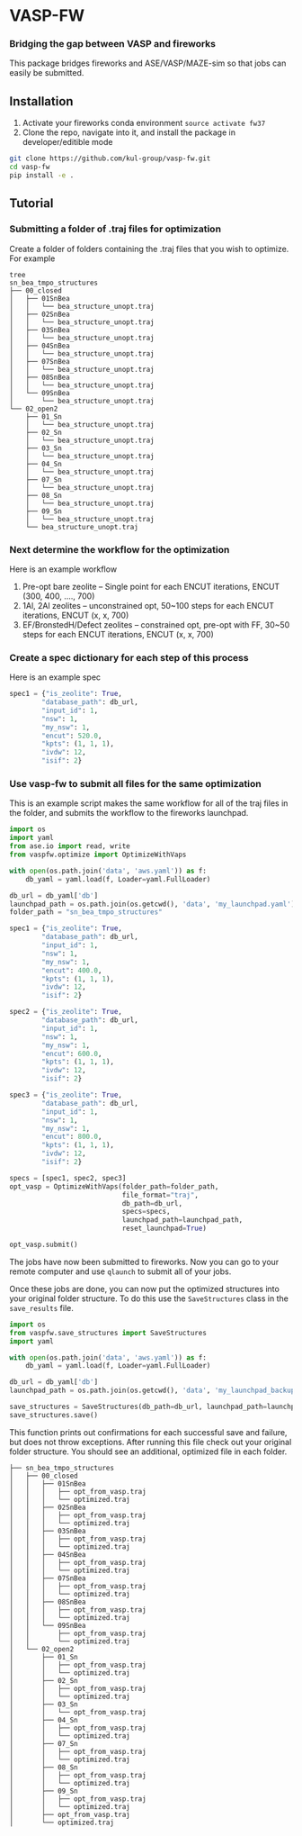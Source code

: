 # VASP-FW 
### Bridging the gap between VASP and fireworks    
This package bridges fireworks and ASE/VASP/MAZE-sim so that jobs can easily be submitted.   
 ## Installation
1. Activate your fireworks conda environment ``source activate fw37``
2. Clone the repo, navigate into it, and install the package in developer/editible mode 
```bash
git clone https://github.com/kul-group/vasp-fw.git
cd vasp-fw
pip install -e . 
```
 
 ## Tutorial  
### Submitting a folder of .traj files for optimization 

Create a folder of folders containing the .traj files that you wish to optimize. For example 

    tree 
    sn_bea_tmpo_structures
    ├── 00_closed
    │   ├── 01SnBea
    │   │   └── bea_structure_unopt.traj
    │   ├── 02SnBea
    │   │   └── bea_structure_unopt.traj
    │   ├── 03SnBea
    │   │   └── bea_structure_unopt.traj
    │   ├── 04SnBea
    │   │   └── bea_structure_unopt.traj
    │   ├── 07SnBea
    │   │   └── bea_structure_unopt.traj
    │   ├── 08SnBea
    │   │   └── bea_structure_unopt.traj
    │   └── 09SnBea
    │       └── bea_structure_unopt.traj
    └── 02_open2
        ├── 01_Sn
        │   └── bea_structure_unopt.traj
        ├── 02_Sn
        │   └── bea_structure_unopt.traj
        ├── 03_Sn
        │   └── bea_structure_unopt.traj
        ├── 04_Sn
        │   └── bea_structure_unopt.traj
        ├── 07_Sn
        │   └── bea_structure_unopt.traj
        ├── 08_Sn
        │   └── bea_structure_unopt.traj
        ├── 09_Sn
        │   └── bea_structure_unopt.traj
        └── bea_structure_unopt.traj

### Next determine the workflow for the optimization 

Here is an example workflow 
1. Pre-opt bare zeolite – Single point for each ENCUT iterations, ENCUT (300, 400, …., 700)  
2. 1Al, 2Al zeolites – unconstrained opt, 50~100 steps for each ENCUT iterations, ENCUT (x, x, 700)  
3. EF/BronstedH/Defect zeolites – constrained opt, pre-opt with FF, 30~50 steps for each ENCUT iterations, ENCUT (x, x, 700)

### Create a spec dictionary for each step of this process  

Here is an example spec 
```python
spec1 = {"is_zeolite": True,  
        "database_path": db_url,  
        "input_id": 1,  
        "nsw": 1,  
        "my_nsw": 1,  
        "encut": 520.0,  
        "kpts": (1, 1, 1),  
        "ivdw": 12,  
        "isif": 2}
```

### Use vasp-fw to submit all files for the same optimization 
This is an example script makes the same workflow for all of the traj files in the folder, and submits the workflow to the fireworks launchpad. 
```python
import os  
import yaml  
from ase.io import read, write  
from vaspfw.optimize import OptimizeWithVaps  

with open(os.path.join('data', 'aws.yaml')) as f:  
    db_yaml = yaml.load(f, Loader=yaml.FullLoader)  

db_url = db_yaml['db']  
launchpad_path = os.path.join(os.getcwd(), 'data', 'my_launchpad.yaml')  
folder_path = "sn_bea_tmpo_structures" 

spec1 = {"is_zeolite": True,  
        "database_path": db_url,  
        "input_id": 1,  
        "nsw": 1,  
        "my_nsw": 1,  
        "encut": 400.0,  
        "kpts": (1, 1, 1),  
        "ivdw": 12,  
        "isif": 2}  

spec2 = {"is_zeolite": True,  
        "database_path": db_url,  
        "input_id": 1,  
        "nsw": 1,  
        "my_nsw": 1,  
        "encut": 600.0,  
        "kpts": (1, 1, 1),  
        "ivdw": 12,  
        "isif": 2}  

spec3 = {"is_zeolite": True, 
        "database_path": db_url,  
        "input_id": 1,  
        "nsw": 1,  
        "my_nsw": 1,  
        "encut": 800.0,  
        "kpts": (1, 1, 1),  
        "ivdw": 12,  
        "isif": 2}  

specs = [spec1, spec2, spec3]
opt_vasp = OptimizeWithVaps(folder_path=folder_path,  
                            file_format="traj",  
                            db_path=db_url,  
                            specs=specs,  
                            launchpad_path=launchpad_path,  
                            reset_launchpad=True)  

opt_vasp.submit()
```

The jobs have now been submitted to fireworks. Now you can go to your remote computer and use `qlaunch` to submit all of your jobs. 

Once these jobs are done, you can now put the optimized structures into your original folder structure. To do this use the `SaveStructures` class in the `save_results` file. 

```python
import os  
from vaspfw.save_structures import SaveStructures  
import yaml  

with open(os.path.join('data', 'aws.yaml')) as f:  
    db_yaml = yaml.load(f, Loader=yaml.FullLoader)  

db_url = db_yaml['db']  
launchpad_path = os.path.join(os.getcwd(), 'data', 'my_launchpad_backup.yaml')  

save_structures = SaveStructures(db_path=db_url, launchpad_path=launchpad_path)  
save_structures.save()
```

This function prints out confirmations for each successful save and failure, but does not throw exceptions. After running this file check out your original folder structure. You should see an additional, optimized file in each folder. 
```
├── sn_bea_tmpo_structures
│   ├── 00_closed
│   │   ├── 01SnBea
│   │   │   ├── opt_from_vasp.traj
│   │   │   └── optimized.traj
│   │   ├── 02SnBea
│   │   │   ├── opt_from_vasp.traj
│   │   │   └── optimized.traj
│   │   ├── 03SnBea
│   │   │   ├── opt_from_vasp.traj
│   │   │   └── optimized.traj
│   │   ├── 04SnBea
│   │   │   ├── opt_from_vasp.traj
│   │   │   └── optimized.traj
│   │   ├── 07SnBea
│   │   │   ├── opt_from_vasp.traj
│   │   │   └── optimized.traj
│   │   ├── 08SnBea
│   │   │   ├── opt_from_vasp.traj
│   │   │   └── optimized.traj
│   │   └── 09SnBea
│   │       ├── opt_from_vasp.traj
│   │       └── optimized.traj
│   └── 02_open2
│       ├── 01_Sn
│       │   ├── opt_from_vasp.traj
│       │   └── optimized.traj
│       ├── 02_Sn
│       │   ├── opt_from_vasp.traj
│       │   └── optimized.traj
│       ├── 03_Sn
│       │   └── opt_from_vasp.traj
│       ├── 04_Sn
│       │   ├── opt_from_vasp.traj
│       │   └── optimized.traj
│       ├── 07_Sn
│       │   ├── opt_from_vasp.traj
│       │   └── optimized.traj
│       ├── 08_Sn
│       │   ├── opt_from_vasp.traj
│       │   └── optimized.traj
│       ├── 09_Sn
│       │   ├── opt_from_vasp.traj
│       │   └── optimized.traj
│       ├── opt_from_vasp.traj
│       └── optimized.traj
```
